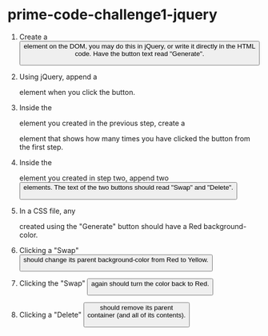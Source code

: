 # prime-code-challenge1-jquery

1. Create a <button> element on the DOM, you may do this in jQuery, or write it directly in the HTML code. Have the button text read "Generate".

2. Using jQuery, append a <div> element when you click the button.

3. Inside the <div> element you created in the previous step, create a <p> element that shows how many times you have clicked the button from the first step.

4. Inside the <div> element you created in step two, append two <button> elements. The text of the two buttons should read "Swap" and "Delete".

5. In a CSS file, any <div> created using the "Generate" button should have a Red background-color.

6. Clicking a "Swap" <button> should change its parent background-color from Red to Yellow.

7. Clicking the "Swap" <button> again should turn the color back to Red.

8. Clicking a "Delete" <button> should remove its parent <div> container (and all of its contents).